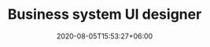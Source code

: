 ---
title:  "Business system UI designer"
date:   2020-08-05T15:53:27+06:00
draft: false
description: "This is Occupation description"
weight: 3
advtitle2: "Available Positions/ Application Guidelines"
advtitle3: "REQUIREMENT"
businessDesigner_description: "We are looking for designers who are responsible for the design and UI design of business systems, SaaS and other applications and software."
---